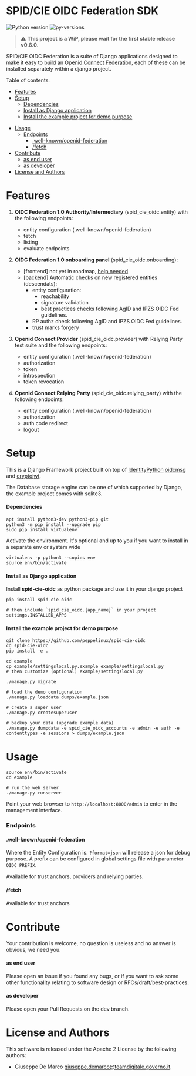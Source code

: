 # SPID/CIE OIDC Federation SDK

![Python version](https://img.shields.io/badge/license-Apache%202-blue.svg)
![py-versions](https://img.shields.io/badge/python-3.7%20%7C%203.8%20%7C%203.9-blue.svg)

> ⚠️ __This project is a WiP, please wait for the first stable release v0.6.0.__

SPID/CIE OIDC Federation is a suite of Django applications designed to
make it easy to build an [Openid Connect Federation](https://openid.net/specs/openid-connect-federation-1_0.html), 
each of these can be installed separately within a django project.

Table of contents:

- [Features](#features)
- [Setup](#setup)
  - [Dependencies](#dependencies)
  - [Install as Django application](#install-as-django-application)
  - [Install the example project for demo purpose](#install-the-example-project-for-demo-purpose)
* [Usage](#usage)
  - [Endpoints](#endpoints)
    * [.well-known/openid-federation](#well-knownopenid-federation)
    * [/fetch](#fetch)
* [Contribute](#contribute)
  * [as end user](#as-end-user)
  * [as developer](#as-developer)
* [License and Authors](#license-and-authors)


# Features

1. __OIDC Federation 1.0 Authority/Intermediary__ (spid_cie_oidc.entity) with the following endpoints:
    - entity configuration (.well-known/openid-federation)
    - fetch
    - listing
    - evaluate endpoints

2. __OIDC Federation 1.0 onboarding panel__ (spid_cie_oidc.onboarding):
    - [frontend] not yet in roadmap, [help needed](https://github.com/peppelinux/spid-cie-oidc/issues/1)
    - [backend] Automatic checks on new registered entities (descendats):
        - entity configuration:
            - reachability
            - signature validation
            - best practices checks following AgID and IPZS OIDC Fed guidelines.
        - RP authz check following AgID and IPZS OIDC Fed guidelines.
        - trust marks forgery

3. __Openid Connect Provider__ (spid_cie_oidc.provider) with Relying Party test suite  and the following endpoints:
    - entity configuration (.well-known/openid-federation)
    - authorization
    - token
    - introspection
    - token revocation

4. __Openid Connect Relying Party__ (spid_cie_oidc.relying_party) with the following endpoints:
    - entity configuration (.well-known/openid-federation)
    - authorization
    - auth code redirect
    - logout

# Setup

This is a Django Framework project built on top of [IdentityPython](https://idpy.org/) 
[oidcmsg](https://github.com/IdentityPython/JWTConnect-Python-OidcMsg) and
[cryptojwt](https://github.com/IdentityPython/JWTConnect-Python-CryptoJWT).

The Database storage engine can be one of which supported by Django, the example project comes with sqlite3.

#### Dependencies
````
apt install python3-dev python3-pip git
python3 -m pip install --upgrade pip
sudo pip install virtualenv
````

Activate the environment. It's optional and up to you if you want to install 
in a separate env or system wide
````
virtualenv -p python3 --copies env
source env/bin/activate
````

#### Install as Django application
Install __spid-cie-oidc__ as python package and use it in your django project
````
pip install spid-cie-oidc

# then include `spid_cie_oidc.{app_name}` in your project settings.INSTALLED_APPS
````

#### Install the example project for demo purpose

````
git clone https://github.com/peppelinux/spid-cie-oidc
cd spid-cie-oidc
pip install -e .

cd example
cp example/settingslocal.py.example example/settingslocal.py
# then customize (optional) example/settingslocal.py

./manage.py migrate

# load the demo configuration
./manage.py loaddata dumps/example.json

# create a super user
./manage.py createsuperuser

# backup your data (upgrade example data)
./manage.py dumpdata -e spid_cie_oidc_accounts -e admin -e auth -e contenttypes -e sessions > dumps/example.json 
````

# Usage

````
source env/bin/activate
cd example

# run the web server
./manage.py runserver
````
Point your web browser to `http://localhost:8000/admin` to enter in the management interface.

###  Endpoints

#### .well-known/openid-federation
Where the Entity Configuration is. `?format=json` will release a json for debug purpose.
A prefix can be configured in global settings file with parameter `OIDC_PREFIX`.

Available for trust anchors, providers and relying parties.

#### /fetch

Available for trust anchors


# Contribute

Your contribution is welcome, no question is useless and no answer is obvious, we need you.

#### as end user

Please open an issue if you found any bugs, or if you want to ask some other functionality relating to software design or RFCs/draft/best-practices.

#### as developer

Please open your Pull Requests on the dev branch.


# License and Authors

This software is released under the Apache 2 License by the following authors:

- Giuseppe De Marco <giuseppe.demarco@teamdigitale.governo.it>.
